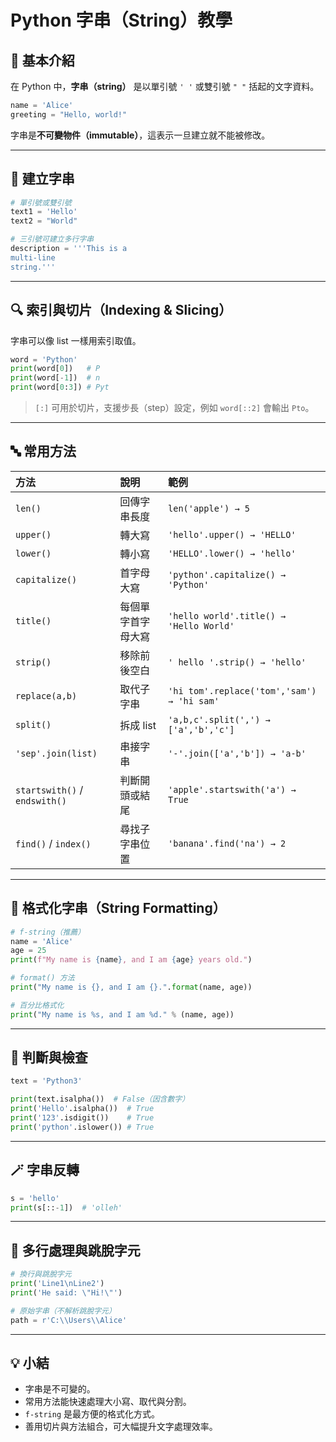 # Python 字串（String）教學

## 📘 基本介紹

在 Python 中，**字串（string）** 是以單引號 `' '` 或雙引號 `" "` 括起的文字資料。

```python
name = 'Alice'
greeting = "Hello, world!"
```

字串是**不可變物件（immutable）**，這表示一旦建立就不能被修改。

---

## 🧩 建立字串

```python
# 單引號或雙引號
text1 = 'Hello'
text2 = "World"

# 三引號可建立多行字串
description = '''This is a
multi-line
string.'''
```

---

## 🔍 索引與切片（Indexing & Slicing）

字串可以像 list 一樣用索引取值。

```python
word = 'Python'
print(word[0])   # P
print(word[-1])  # n
print(word[0:3]) # Pyt
```

> `[:]` 可用於切片，支援步長（step）設定，例如 `word[::2]` 會輸出 `Pto`。

---

## 🔤 常用方法

| 方法                            | 說明        | 範例                                         |
| :---------------------------- | :-------- | :----------------------------------------- |
| `len()`                       | 回傳字串長度    | `len('apple') → 5`                         |
| `upper()`                     | 轉大寫       | `'hello'.upper() → 'HELLO'`                |
| `lower()`                     | 轉小寫       | `'HELLO'.lower() → 'hello'`                |
| `capitalize()`                | 首字母大寫     | `'python'.capitalize() → 'Python'`         |
| `title()`                     | 每個單字首字母大寫 | `'hello world'.title() → 'Hello World'`    |
| `strip()`                     | 移除前後空白    | `' hello '.strip() → 'hello'`              |
| `replace(a,b)`                | 取代子字串     | `'hi tom'.replace('tom','sam') → 'hi sam'` |
| `split()`                     | 拆成 list   | `'a,b,c'.split(',') → ['a','b','c']`       |
| `'sep'.join(list)`            | 串接字串      | `'-'.join(['a','b']) → 'a-b'`              |
| `startswith()` / `endswith()` | 判斷開頭或結尾   | `'apple'.startswith('a') → True`           |
| `find()` / `index()`          | 尋找子字串位置   | `'banana'.find('na') → 2`                  |

---

## 🧮 格式化字串（String Formatting）

```python
# f-string（推薦）
name = 'Alice'
age = 25
print(f"My name is {name}, and I am {age} years old.")

# format() 方法
print("My name is {}, and I am {}.".format(name, age))

# 百分比格式化
print("My name is %s, and I am %d." % (name, age))
```

---

## 🧠 判斷與檢查

```python
text = 'Python3'

print(text.isalpha())  # False（因含數字）
print('Hello'.isalpha())  # True
print('123'.isdigit())    # True
print('python'.islower()) # True
```

---

## 🪄 字串反轉

```python
s = 'hello'
print(s[::-1])  # 'olleh'
```

---

## 🧰 多行處理與跳脫字元

```python
# 換行與跳脫字元
print('Line1\nLine2')
print('He said: \"Hi!\"')

# 原始字串（不解析跳脫字元）
path = r'C:\\Users\\Alice'
```

---

## 💡 小結

* 字串是不可變的。
* 常用方法能快速處理大小寫、取代與分割。
* `f-string` 是最方便的格式化方式。
* 善用切片與方法組合，可大幅提升文字處理效率。
